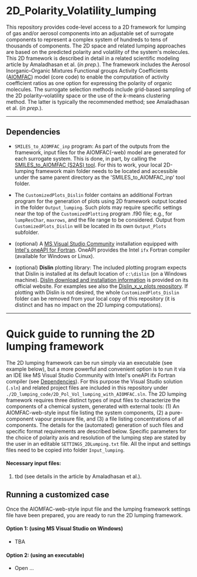 # 2D_Polarity_Volatility_lumping
This repository provides code-level access to a 2D framework for lumping of gas and/or aerosol components into an adjustable set of surrogate components to represent a complex system of hundreds to tens of thousands of components. The 2D space and related lumping approaches are based on the predicted polarity and volatility of the system's molecules.
This 2D framework is described in detail in a related scientific modeling article by Amaladhasan et al. (*in prep.*).
The framework includes the Aerosol Inorganic–Organic Mixtures Functional groups Activity Coefficients ([AIOMFAC](https://aiomfac.lab.mcgill.ca "AIOMFAC")) model (core code) to enable the computation of activity coefficient ratios as one option for expressing the polarity of organic molecules. The surrogate selection methods include grid-based sampling of the 2D polarity–volatility space or the use of the *k*-means clustering method. The latter is typically the recommended method; see Amaladhasan et al. (*in prep.*).  

----
## Dependencies
- `SMILES_to_AIOMFAC_inp` program: As part of the outputs from the framework, input files for the AIOMFAC(-web) model are generated for each surrogate system. This is done, in part, by calling the [SMILES_to_AIOMFAC (S2AS) tool](https://github.com/andizuend/S2AS__SMILES_to_AIOMFAC). For this to work, your local 2D-lumping framework main folder needs to be located and accessible under the same parent directory as the 'SMILES_to_AIOMFAC_inp' tool folder.
  
- The `CustomizedPlots_Dislin` folder contains an additional Fortran program for the generation of plots using 2D framework output located in the folder `Output_lumping`. Such plots may require specific settings near the top of the `CustomizedPlotting` program .f90 file; e.g., for `lumpResChar`, `maxrows`, and the file range to be considered. Output from `CustomizedPlots_Dislin` will be located in its own `Output_Plots` subfolder.
  
- (optional) A [MS Visual Studio Community](https://visualstudio.microsoft.com/vs/community/) installation equipped with [Intel's oneAPI for Fortran](https://www.intel.com/content/www/us/en/docs/oneapi/installation-guide-windows/2025-0/intel-fortran-essentials.html). OneAPI provides the Intel `ifx` Fortran compiler (available for Windows or Linux).
  
- (optional) **Dislin** plotting library: The included plotting program expects that Dislin is installed at its default location of `c:\dislin` (on a Windows machine). [Dislin download and installation information](https://www.dislin.de/index.html "Dislin") is provided on its official website. For examples see also the [Dislin_x_y_plots repository](https://github.com/andizuend/Dislin_x_y_plot). If plotting with Dislin is not desired, the whole `CustomizedPlots_Dislin` folder can be removed from your local copy of this repository (it is distinct and has no impact on the 2D lumping computations).

----
# Quick guide to running the 2D lumping framework
The 2D lumping framework can be run simply via an executable (see example below), but a more powerful and convenient option is to run it via an IDE like MS Visual Studio Community with Intel's oneAPI ifx Fortran compiler (see [Dependencies](#dependencies)). For this purpose the Visual Studio solution (`.sln`) and related project files are included in this repository under `./2D_lumping_code/2D_Pol_Vol_lumping_with_AIOMFAC.sln`. The 2D lumping framework requires three distinct types of input files to characterize the components of a chemical system, generated with external tools: (1) An AIOMFAC-web-style input file listing the system components, (2) a pure-component vapour pressure file, and (3) a file listing concentrations of all components. The details for the (automated) generation of such files and specific format requirements are described below. Specific parameters for the choice of polarity axis and resolution of the lumping step are stated by the user in an editable `SETTINGS_2DLumping.txt` file. All the input and settings files need to be copied into folder `Input_lumping`.

#### Necessary input files:
1. tbd (see details in the article by Amaladhasan et al.).

## Running a customized case
Once the AIOMFAC-web-style input file and the lumping framework settings file have been prepared, you are ready to run the 2D lumping framework.
#### Option 1: (using MS Visual Studio on Windows)
- TBA 
#### Option 2: (using an executable)
- Open ...
